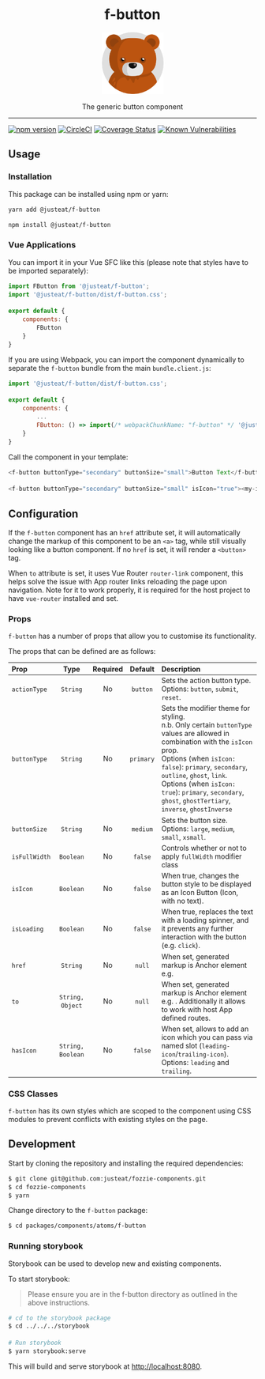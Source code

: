 
<div align="center">
  <h1>f-button</h1>

  <img width="125" alt="Fozzie Bear" src="../../../../bear.png" />

  <p>The generic button component</p>
</div>

---

[![npm version](https://badge.fury.io/js/%40justeat%2Ff-button.svg)](https://badge.fury.io/js/%40justeat%2Ff-button)
[![CircleCI](https://circleci.com/gh/justeat/fozzie-components.svg?style=svg)](https://circleci.com/gh/justeat/workflows/fozzie-components)
[![Coverage Status](https://coveralls.io/repos/github/justeat/f-button/badge.svg)](https://coveralls.io/github/justeat/f-button)
[![Known Vulnerabilities](https://snyk.io/test/github/justeat/f-button/badge.svg?targetFile=package.json)](https://snyk.io/test/github/justeat/f-button?targetFile=package.json)


## Usage

### Installation

This package can be installed using npm or yarn:

```sh
yarn add @justeat/f-button
```

```sh
npm install @justeat/f-button
```

### Vue Applications

You can import it in your Vue SFC like this (please note that styles have to be imported separately):


```js
import FButton from '@justeat/f-button';
import '@justeat/f-button/dist/f-button.css';

export default {
    components: {
        FButton
    }
}
```

If you are using Webpack, you can import the component dynamically to separate the `f-button` bundle from the main `bundle.client.js`:

```js
import '@justeat/f-button/dist/f-button.css';

export default {
    components: {
        ...
        FButton: () => import(/* webpackChunkName: "f-button" */ '@justeat/f-button')
    }
}

```

Call the component in your template:

```js
<f-button buttonType="secondary" buttonSize="small">Button Text</f-button>

<f-button buttonType="secondary" buttonSize="small" isIcon="true"><my-icon /><f-button>
```

## Configuration

If the `f-button` component has an `href` attribute set, it will automatically change the markup of this component to be an `<a>` tag, while still visually looking like a button component. If no `href` is set, it will render a `<button>` tag.

When `to` attribute is set, it uses Vue Router `router-link` component, this helps solve the issue with App router links reloading the page upon navigation. Note for it to work properly, it is required for the host project to have `vue-router` installed and set.

### Props

`f-button` has a number of props that allow you to customise its functionality.

The props that can be defined are as follows:

| Prop          | Type              | Required   | Default  | Description |
| :---          | :---:             | :---:      | :---:    | :---        |
| `actionType`  | `String`          | No         | `button` | Sets the action button type.<br>Options: `button`, `submit`, `reset`. |
| `buttonType`  | `String`          | No         | `primary`| Sets the modifier theme for styling.<br>n.b. Only certain `buttonType` values are allowed in combination with the `isIcon` prop.<br>Options (when `isIcon: false`): `primary`, `secondary`, `outline`, `ghost`, `link`.<br>Options (when `isIcon: true`): `primary`, `secondary`, `ghost`, `ghostTertiary`, `inverse`, `ghostInverse`|
| `buttonSize`  | `String`          | No         | `medium` | Sets the button size.<br>Options: `large`, `medium`, `small`, `xsmall`. |
| `isFullWidth` | `Boolean`         | No         | `false`  | Controls whether or not to apply `fullWidth` modifier class |
| `isIcon`      | `Boolean`         | No         | `false`  | When true, changes the button style to be displayed as an Icon Button (Icon, with no text). |
| `isLoading`   | `Boolean`         | No         | `false`  | When true, replaces the text with a loading spinner, and it prevents any further interaction with the button (e.g. `click`). |
| `href`        | `String`          | No         | `null`   | When set, generated markup is Anchor element e.g. <a> |
| `to`          | `String, Object`  | No         | `null`   | When set, generated markup is Anchor element e.g. <a>. Additionally it allows to work with host App defined routes. |
|`hasIcon`      | `String, Boolean` | No         | `false`  | When set, allows to add an icon which you can pass via named slot (`leading-icon`/`trailing-icon`).<br>Options: `leading` and `trailing`. |

### CSS Classes

`f-button` has its own styles which are scoped to the component using CSS modules to prevent conflicts with existing styles on the page.

## Development

Start by cloning the repository and installing the required dependencies:

```sh
$ git clone git@github.com:justeat/fozzie-components.git
$ cd fozzie-components
$ yarn
```

Change directory to the `f-button` package:

```sh
$ cd packages/components/atoms/f-button
```

### Running storybook

Storybook can be used to develop new and existing components.

To start storybook:

> Please ensure you are in the f-button directory as outlined in the above instructions.

```sh
# cd to the storybook package
$ cd ../../../storybook

# Run storybook
$ yarn storybook:serve
```

This will build and serve storybook at [http://localhost:8080](http://localhost:8080).
